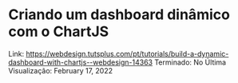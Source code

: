 # Criando um dashboard dinâmico com o ChartJS

Link: https://webdesign.tutsplus.com/pt/tutorials/build-a-dynamic-dashboard-with-chartjs--webdesign-14363
Terminado: No
Última Visualização: February 17, 2022
